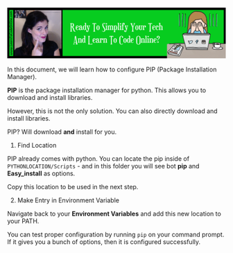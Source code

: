 <a href='https://www.learntocodeonline.com/'>![Learn To Code Online By Clicking Here](../Images/learn-to-code-online.png?raw=true "Learn To Code Online")</a>

In this document, we will learn how to configure PIP (Package Installation Manager).

**PIP** is the package installation manager for python. This allows you to download and install libraries.

However, this is not the only solution. You can also directly download and install libraries.

PIP? Will download **and** install for you.

1. Find Location

PIP already comes with python. You can locate the pip inside of `PYTHONLOCATION/Scripts` - and in this folder you will see bot **pip** and **Easy_install** as options.

Copy this location to be used in the next step.

2. Make Entry in Environment Variable

Navigate back to your **Environment Variables** and add this new location to your PATH.

You can test proper configuration by running `pip` on your command prompt. If it gives you a bunch of options, then it is configured successfully.